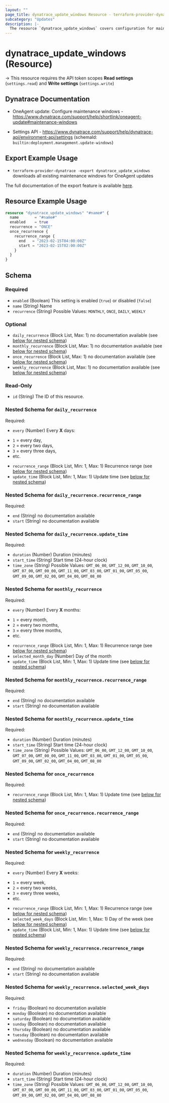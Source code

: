 ```yaml
---
layout: ""
page_title: dynatrace_update_windows Resource - terraform-provider-dynatrace"
subcategory: "Updates"
description: |-
  The resource `dynatrace_update_windows` covers configuration for maintenance windows for OneAgent updates
---
```


# dynatrace_update_windows (Resource)

-> This resource requires the API token scopes **Read settings** (`settings.read`) and **Write settings** (`settings.write`)

## Dynatrace Documentation

- OneAgent update: Configure maintenance windows - https://www.dynatrace.com/support/help/shortlink/oneagent-update#maintenance-windows

- Settings API - https://www.dynatrace.com/support/help/dynatrace-api/environment-api/settings (schemaId: `builtin:deployment.management.update-windows`)

## Export Example Usage

- `terraform-provider-dynatrace -export dynatrace_update_windows` downloads all existing maintenance windows for OneAgent updates

The full documentation of the export feature is available [here](https://registry.terraform.io/providers/dynatrace-oss/dynatrace/latest/docs/guides/export-v2).

## Resource Example Usage

```terraform
resource "dynatrace_update_windows" "#name#" {
  name       = "#name#"
  enabled    = true
  recurrence = "ONCE"
  once_recurrence {
    recurrence_range {
      end   = "2023-02-15T04:00:00Z"
      start = "2023-02-15T02:00:00Z"
    }
  }
}
```

<!-- schema generated by tfplugindocs -->
## Schema

### Required

- `enabled` (Boolean) This setting is enabled (`true`) or disabled (`false`)
- `name` (String) Name
- `recurrence` (String) Possible Values: `MONTHLY`, `ONCE`, `DAILY`, `WEEKLY`

### Optional

- `daily_recurrence` (Block List, Max: 1) no documentation available (see [below for nested schema](#nestedblock--daily_recurrence))
- `monthly_recurrence` (Block List, Max: 1) no documentation available (see [below for nested schema](#nestedblock--monthly_recurrence))
- `once_recurrence` (Block List, Max: 1) no documentation available (see [below for nested schema](#nestedblock--once_recurrence))
- `weekly_recurrence` (Block List, Max: 1) no documentation available (see [below for nested schema](#nestedblock--weekly_recurrence))

### Read-Only

- `id` (String) The ID of this resource.

<a id="nestedblock--daily_recurrence"></a>
### Nested Schema for `daily_recurrence`

Required:

- `every` (Number) Every **X** days:
* `1` = every day,
* `2` = every two days,
* `3` = every three days,
* etc.
- `recurrence_range` (Block List, Min: 1, Max: 1) Recurrence range (see [below for nested schema](#nestedblock--daily_recurrence--recurrence_range))
- `update_time` (Block List, Min: 1, Max: 1) Update time (see [below for nested schema](#nestedblock--daily_recurrence--update_time))

<a id="nestedblock--daily_recurrence--recurrence_range"></a>
### Nested Schema for `daily_recurrence.recurrence_range`

Required:

- `end` (String) no documentation available
- `start` (String) no documentation available


<a id="nestedblock--daily_recurrence--update_time"></a>
### Nested Schema for `daily_recurrence.update_time`

Required:

- `duration` (Number) Duration (minutes)
- `start_time` (String) Start time (24-hour clock)
- `time_zone` (String) Possible Values: `GMT_06_00`, `GMT_12_00`, `GMT_10_00`, `GMT_07_00`, `GMT_00_00`, `GMT_11_00`, `GMT_03_00`, `GMT_01_00`, `GMT_05_00`, `GMT_09_00`, `GMT_02_00`, `GMT_04_00`, `GMT_08_00`



<a id="nestedblock--monthly_recurrence"></a>
### Nested Schema for `monthly_recurrence`

Required:

- `every` (Number) Every **X** months:
* `1` = every month,
* `2` = every two months,
* `3` = every three months,
* etc.
- `recurrence_range` (Block List, Min: 1, Max: 1) Recurrence range (see [below for nested schema](#nestedblock--monthly_recurrence--recurrence_range))
- `selected_month_day` (Number) Day of the month
- `update_time` (Block List, Min: 1, Max: 1) Update time (see [below for nested schema](#nestedblock--monthly_recurrence--update_time))

<a id="nestedblock--monthly_recurrence--recurrence_range"></a>
### Nested Schema for `monthly_recurrence.recurrence_range`

Required:

- `end` (String) no documentation available
- `start` (String) no documentation available


<a id="nestedblock--monthly_recurrence--update_time"></a>
### Nested Schema for `monthly_recurrence.update_time`

Required:

- `duration` (Number) Duration (minutes)
- `start_time` (String) Start time (24-hour clock)
- `time_zone` (String) Possible Values: `GMT_06_00`, `GMT_12_00`, `GMT_10_00`, `GMT_07_00`, `GMT_00_00`, `GMT_11_00`, `GMT_03_00`, `GMT_01_00`, `GMT_05_00`, `GMT_09_00`, `GMT_02_00`, `GMT_04_00`, `GMT_08_00`



<a id="nestedblock--once_recurrence"></a>
### Nested Schema for `once_recurrence`

Required:

- `recurrence_range` (Block List, Min: 1, Max: 1) Update time (see [below for nested schema](#nestedblock--once_recurrence--recurrence_range))

<a id="nestedblock--once_recurrence--recurrence_range"></a>
### Nested Schema for `once_recurrence.recurrence_range`

Required:

- `end` (String) no documentation available
- `start` (String) no documentation available



<a id="nestedblock--weekly_recurrence"></a>
### Nested Schema for `weekly_recurrence`

Required:

- `every` (Number) Every **X** weeks:
* `1` = every week,
* `2` = every two weeks,
* `3` = every three weeks,
* etc.
- `recurrence_range` (Block List, Min: 1, Max: 1) Recurrence range (see [below for nested schema](#nestedblock--weekly_recurrence--recurrence_range))
- `selected_week_days` (Block List, Min: 1, Max: 1) Day of the week (see [below for nested schema](#nestedblock--weekly_recurrence--selected_week_days))
- `update_time` (Block List, Min: 1, Max: 1) Update time (see [below for nested schema](#nestedblock--weekly_recurrence--update_time))

<a id="nestedblock--weekly_recurrence--recurrence_range"></a>
### Nested Schema for `weekly_recurrence.recurrence_range`

Required:

- `end` (String) no documentation available
- `start` (String) no documentation available


<a id="nestedblock--weekly_recurrence--selected_week_days"></a>
### Nested Schema for `weekly_recurrence.selected_week_days`

Required:

- `friday` (Boolean) no documentation available
- `monday` (Boolean) no documentation available
- `saturday` (Boolean) no documentation available
- `sunday` (Boolean) no documentation available
- `thursday` (Boolean) no documentation available
- `tuesday` (Boolean) no documentation available
- `wednesday` (Boolean) no documentation available


<a id="nestedblock--weekly_recurrence--update_time"></a>
### Nested Schema for `weekly_recurrence.update_time`

Required:

- `duration` (Number) Duration (minutes)
- `start_time` (String) Start time (24-hour clock)
- `time_zone` (String) Possible Values: `GMT_06_00`, `GMT_12_00`, `GMT_10_00`, `GMT_07_00`, `GMT_00_00`, `GMT_11_00`, `GMT_03_00`, `GMT_01_00`, `GMT_05_00`, `GMT_09_00`, `GMT_02_00`, `GMT_04_00`, `GMT_08_00`
 